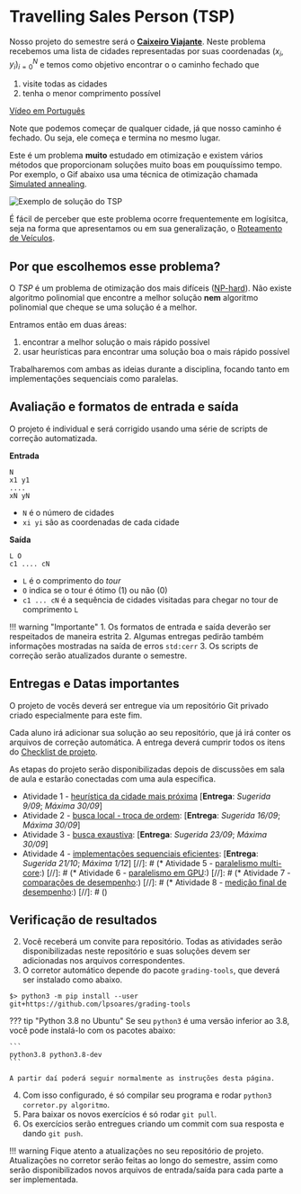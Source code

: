 # Travelling Sales Person (TSP)

Nosso projeto do semestre será o [**Caixeiro Viajante**](https://en.wikipedia.org/wiki/Travelling_salesman_problem). Neste problema recebemos uma lista de cidades representadas por suas coordenadas  $(x_i, y_i)_{i=0}^N$  e temos como objetivo encontrar o o caminho fechado que

1. visite todas as cidades
2. tenha o menor comprimento possível

[Vídeo em Português](https://www.youtube.com/watch?v=_vKMyRj855A)

Note que podemos começar de qualquer cidade, já que nosso caminho é fechado. Ou seja, ele começa e termina no mesmo lugar.

Este é um problema **muito** estudado em otimização e existem vários métodos que proporcionam soluções muito boas em pouquíssimo tempo. Por exemplo, o Gif abaixo usa uma técnica de otimização chamada [Simulated annealing](https://en.wikipedia.org/wiki/Simulated_annealing).

![Exemplo de solução do TSP](https://upload.wikimedia.org/wikipedia/commons/thumb/1/10/Travelling_salesman_problem_solved_with_simulated_annealing.gif/220px-Travelling_salesman_problem_solved_with_simulated_annealing.gif)

É fácil de perceber que este problema ocorre frequentemente em logísitca, seja na forma que apresentamos ou em sua generalização, o [Roteamento de Veículos](https://en.wikipedia.org/wiki/Vehicle_routing_problem).

## Por que escolhemos esse problema?

O *TSP* é um problema de otimização dos mais difíceis ([NP-hard](https://en.wikipedia.org/wiki/NP-hardness)). Não existe algoritmo polinomial que encontre a melhor solução **nem** algoritmo polinomial que cheque se uma solução é a melhor.

Entramos então em duas áreas:

1. encontrar a melhor solução o mais rápido possível
2. usar heurísticas para encontrar uma solução boa o mais rápido possível

Trabalharemos com ambas as ideias durante a disciplina, focando tanto em implementações sequenciais como paralelas.

## Avaliação e formatos de entrada e saída

O projeto é individual e será corrigido usando uma série de scripts de correção automatizada.

**Entrada**
```
N
x1 y1
....
xN yN
```

* `N` é o número de cidades
* `xi yi` são as coordenadas de cada cidade

**Saída**
```
L O
c1 .... cN
```

* `L` é o comprimento do *tour*
* `O` indica se o tour é ótimo (1) ou não (0)
* `c1 ... cN` é a sequência de cidades visitadas para chegar no tour de comprimento `L`

!!! warning "Importante"
    1. Os formatos de entrada e saída deverão ser respeitados de maneira estrita
    2. Algumas entregas pedirão também informações mostradas na saída de erros `std:cerr`
    3. Os scripts de correção serão atualizados durante o semestre.

## Entregas e Datas importantes

O projeto de vocês deverá ser entregue via um repositório Git privado criado especialmente para este fim.

Cada aluno irá adicionar sua solução ao seu repositório, que já irá conter os arquivos de correção automática. A entrega deverá cumprir todos os itens do [Checklist de projeto](checklist.md).

As etapas do projeto serão disponibilizadas depois de discussões em sala de aula e estarão conectadas com uma aula específica.

* Atividade 1 - [heurística da cidade mais próxima](heuristica) [__Entrega__: _Sugerida 9/09_; _Máxima 30/09_]
* Atividade 2 - [busca local - troca de ordem](busca-local): [__Entrega__: _Sugerida 16/09_; _Máxima 30/09_]
* Atividade 3 - [busca exaustiva](busca-exaustiva): [__Entrega__: _Sugerida 23/09_; _Máxima 30/09_]
* Atividade 4 - [implementações sequenciais eficientes](desempenho-sequencial): [__Entrega__: _Sugerida 21/10_; _Máxima 1/12_]
[//]: # (* Atividade 5 - [paralelismo multi-core](multi-core):)
[//]: # (* Atividade 6 - [paralelismo em GPU](gpu):)
[//]: # (* Atividade 7 - [comparações de desempenho](relatorio):)
[//]: # (* Atividade 8 - [medição final de desempenho](desempenho-final):)
[//]: # ()

## Verificação de resultados

2. Você receberá um convite para repositório. Todas as atividades serão disponibilizadas neste repositório e suas soluções devem ser adicionadas nos arquivos correspondentes.
3. O corretor automático depende do pacote `grading-tools`, que deverá ser instalado como abaixo.

```shell
$> python3 -m pip install --user git+https://github.com/lpsoares/grading-tools
```

??? tip "Python 3.8 no Ubuntu"
    Se seu `python3` é uma versão inferior ao 3.8, você pode instalá-lo com os pacotes abaixo:

    ```
    python3.8 python3.8-dev
    ```

    A partir daí poderá seguir normalmente as instruções desta página.

4. Com isso configurado, é só compilar seu programa e rodar `python3 corretor.py algoritmo`.
5. Para baixar os novos exercícios é só rodar `git pull`.
6. Os exercícios serão entregues criando um commit com sua resposta e dando `git push`.

!!! warning
    Fique atento a atualizações no seu repositório de projeto. Atualizações no corretor serão feitas ao longo do semestre, assim como serão disponibilizados novos arquivos de entrada/saída para cada parte a ser implementada.

